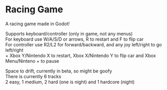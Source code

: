 # Racing Game
A racing game made in Godot!

Supports keyboard/controller (only in game, not any menus) \
For keyboard use W/A/S/D or arrows, R to restart and F to flip car \
For controller use R2/L2 for forward/backward, and any joy left/right to go left/right \
\+ Xbox Y/Nintendo X to restart, Xbox X/Nintendo Y to flip car and Xbox Menu/Ninteno + to pause

Space to drift, currently in beta, so might be goofy \
There is currently 6 tracks \
2 easy, 1 medium, 2 hard (one is night) and 1 hardcore (night)
